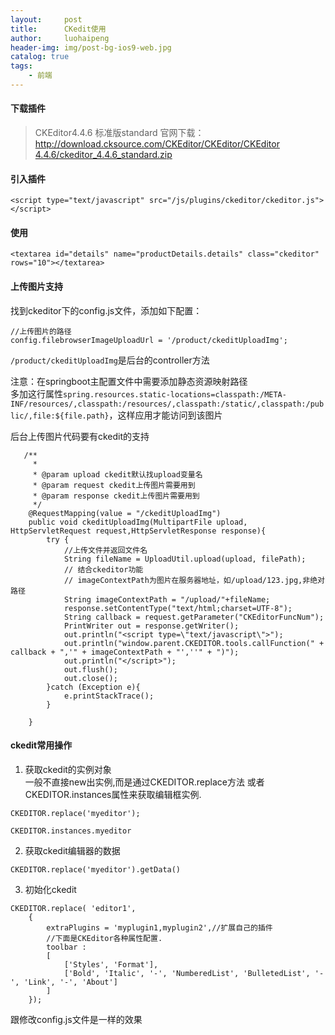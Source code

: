 ```yaml
---
layout:     post
title:      CKedit使用
author:     luohaipeng
header-img: img/post-bg-ios9-web.jpg
catalog: true
tags:
    - 前端
---
```

#### 下载插件  
>CKEditor4.4.6 标准版standard
官网下载：[http://download.cksource.com/CKEditor/CKEditor/CKEditor 4.4.6/ckeditor_4.4.6_standard.zip](http://download.cksource.com/CKEditor/CKEditor/CKEditor%204.4.6/ckeditor_4.4.6_standard.zip)

#### 引入插件  
```
<script type="text/javascript" src="/js/plugins/ckeditor/ckeditor.js"></script>
```  
#### 使用  
```
<textarea id="details" name="productDetails.details" class="ckeditor" rows="10"></textarea>
```
#### 上传图片支持  
找到ckeditor下的config.js文件，添加如下配置：   
```
//上传图片的路径
config.filebrowserImageUploadUrl = '/product/ckeditUploadImg';
```
`/product/ckeditUploadImg`是后台的controller方法  

注意：在springboot主配置文件中需要添加静态资源映射路径  
多加这行属性`spring.resources.static-locations=classpath:/META-INF/resources/,classpath:/resources/,classpath:/static/,classpath:/public/,file:${file.path}`，这样应用才能访问到该图片  

后台上传图片代码要有ckedit的支持  
```
   /**
     * 
     * @param upload ckedit默认找upload变量名
     * @param request ckedit上传图片需要用到
     * @param response ckedit上传图片需要用到
     */
    @RequestMapping(value = "/ckeditUploadImg")
    public void ckeditUploadImg(MultipartFile upload, HttpServletRequest request,HttpServletResponse response){
        try {
            //上传文件并返回文件名
            String fileName = UploadUtil.upload(upload, filePath);
            // 结合ckeditor功能
            // imageContextPath为图片在服务器地址，如/upload/123.jpg,非绝对路径
            String imageContextPath = "/upload/"+fileName;
            response.setContentType("text/html;charset=UTF-8");
            String callback = request.getParameter("CKEditorFuncNum");
            PrintWriter out = response.getWriter();
            out.println("<script type=\"text/javascript\">");
            out.println("window.parent.CKEDITOR.tools.callFunction(" + callback + ",'" + imageContextPath + "',''" + ")");
            out.println("</script>");
            out.flush();
            out.close();
        }catch (Exception e){
            e.printStackTrace();
        }

    }
```  
#### ckedit常用操作
1. 获取ckedit的实例对象  
一般不直接new出实例,而是通过CKEDITOR.replace方法 或者 CKEDITOR.instances属性来获取编辑框实例.  
```
CKEDITOR.replace('myeditor');  

CKEDITOR.instances.myeditor
```  
2. 获取ckedit编辑器的数据  
```
CKEDITOR.replace('myeditor').getData()
```  
3. 初始化ckedit  
```
CKEDITOR.replace( 'editor1',
    {
        extraPlugins = 'myplugin1,myplugin2',//扩展自己的插件
        //下面是CKEditor各种属性配置.
        toolbar :
        [
            ['Styles', 'Format'],
            ['Bold', 'Italic', '-', 'NumberedList', 'BulletedList', '-', 'Link', '-', 'About']
        ]
    });

```  
跟修改config.js文件是一样的效果